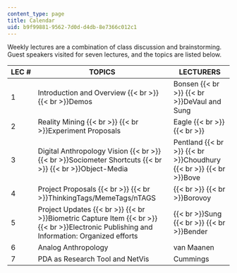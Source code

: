 ```yaml
---
content_type: page
title: Calendar
uid: b9f99881-9562-7d0d-d4db-8e7366c012c1
---
```


Weekly lectures are a combination of class discussion and brainstorming. Guest speakers visited for seven lectures, and the topics are listed below.

| LEC # | TOPICS | LECTURERS |
| --- | --- | --- |
| 1 | Introduction and Overview  {{< br >}}  {{< br >}}Demos | Bonsen  {{< br >}}  {{< br >}}DeVaul and Sung |
| 2 | Reality Mining  {{< br >}}  {{< br >}}Experiment Proposals | Eagle  {{< br >}}  {{< br >}} |
| 3 | Digital Anthropology Vision  {{< br >}}  {{< br >}}Sociometer Shortcuts  {{< br >}}  {{< br >}}Object-Media | Pentland  {{< br >}}  {{< br >}}Choudhury  {{< br >}}  {{< br >}}Bove |
| 4 | Project Proposals  {{< br >}}  {{< br >}}ThinkingTags/MemeTags/nTAGS |   {{< br >}}  {{< br >}}Borovoy |
| 5 | Project Updates  {{< br >}}  {{< br >}}Biometric Capture Item  {{< br >}}  {{< br >}}Electronic Publishing and Information: Organized efforts |   {{< br >}}Sung  {{< br >}}  {{< br >}}Bender |
| 6 | Analog Anthropology | van Maanen |
| 7 | PDA as Research Tool and NetVis | Cummings